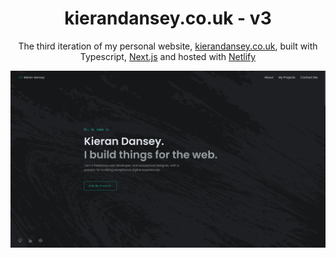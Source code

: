 <h1 align="center">
  kierandansey.co.uk - v3
</h1>
<p align="center">
  The third iteration of my personal website, <a href="https://kierandansey.co.uk" target="_blank">kierandansey.co.uk</a>, built with Typescript, <a href="https://www.gatsbyjs.org/" target="_blank">Next.js</a> and hosted with <a href="https://www.netlify.com/" target="_blank">Netlify</a>
</p>

![demo](https://raw.githubusercontent.com/kdan80/v1/master/src/images/demo.webp)
